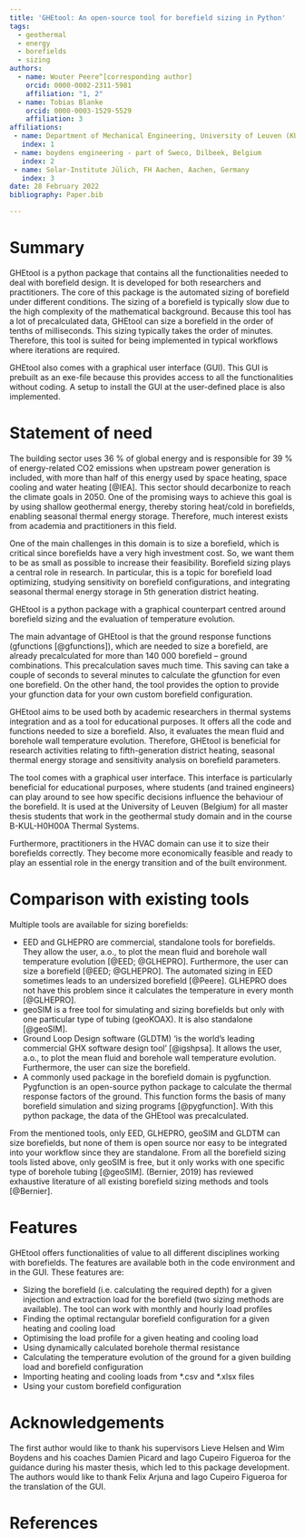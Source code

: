 ```yaml
---
title: 'GHEtool: An open-source tool for borefield sizing in Python'
tags:
  - geothermal
  - energy
  - borefields
  - sizing
authors:
  - name: Wouter Peere^[corresponding author]
    orcid: 0000-0002-2311-5981
    affiliation: "1, 2" 
  - name: Tobias Blanke
    orcid: 0000-0003-1529-5529
    affiliation: 3 
affiliations:
 - name: Department of Mechanical Engineering, University of Leuven (KU Leuven), Leuven, Belgium
   index: 1
 - name: boydens engineering - part of Sweco, Dilbeek, Belgium
   index: 2
 - name: Solar-Institute Jülich, FH Aachen, Aachen, Germany
   index: 3
date: 28 February 2022
bibliography: Paper.bib

---
```


# Summary

GHEtool is a python package that contains all the functionalities needed to deal with borefield design. It is developed for both researchers and practitioners.
The core of this package is the automated sizing of borefield under different conditions.
The sizing of a borefield is typically slow due to the high complexity of the mathematical background. Because this tool has a lot of precalculated data, GHEtool can size a borefield in the order of tenths of milliseconds.
This sizing typically takes the order of minutes. Therefore, this tool is suited for being implemented in typical workflows where iterations are required.

GHEtool also comes with a graphical user interface (GUI). This GUI is prebuilt as an exe-file because this provides access to all the functionalities without coding.
A setup to install the GUI at the user-defined place is also implemented.


# Statement of need

The building sector uses 36 % of global energy and is responsible for 39 % of energy-related CO2 emissions when upstream power generation is included, with more than half of this energy used by space heating, space cooling and water heating [@IEA].
This sector should decarbonize to reach the climate goals in 2050. One of the promising ways to achieve this goal is by using shallow geothermal energy, thereby storing heat/cold in borefields, enabling seasonal thermal energy storage.
Therefore, much interest exists from academia and practitioners in this field.

One of the main challenges in this domain is to size a borefield, which is critical since borefields have a very high investment cost. So, we want them to be as small as possible to increase their feasibility.
Borefield sizing plays a central role in research. In particular, this is a topic for borefield load optimizing, studying sensitivity on borefield configurations, and integrating seasonal thermal energy storage in 5th generation district heating.

GHEtool is a python package with a graphical counterpart centred around borefield sizing and the evaluation of temperature evolution. 

The main advantage of GHEtool is that the ground response functions (gfunctions [@gfunctions]), which are needed to size a borefield, are already precalculated for more than 140 000 borefield – ground combinations. This precalculation saves much time.
This saving can take a couple of seconds to several minutes to calculate the gfunction for even one borefield. On the other hand, the tool provides the option to provide your gfunction data for your own custom borefield configuration. 

GHEtool aims to be used both by academic researchers in thermal systems integration and as a tool for educational purposes. It offers all the code and functions needed to size a borefield.
Also, it evaluates the mean fluid and borehole wall temperature evolution. Therefore, GHEtool is beneficial for research activities relating to fifth-generation district heating, seasonal thermal energy storage and sensitivity analysis on borefield parameters.

The tool comes with a graphical user interface. This interface is particularly beneficial for educational purposes, where students (and trained engineers) can play around to see how specific decisions influence the behaviour of the borefield.
It is used at the University of Leuven (Belgium) for all master thesis students that work in the geothermal study domain and in the course B-KUL-H0H00A Thermal Systems.

Furthermore, practitioners in the HVAC domain can use it to size their borefields correctly. They become more economically feasible and ready to play an essential role in the energy transition and  of the built environment.

# Comparison with existing tools

Multiple tools are available for sizing borefields:

- EED and GLHEPRO are commercial, standalone tools for borefields. They allow the user, a.o., to plot the mean fluid and borehole wall temperature evolution [@EED; @GLHEPRO]. Furthermore, the user can size a borefield [@EED; @GLHEPRO]. The automated sizing in EED sometimes leads to an undersized borefield [@Peere]. GLHEPRO does not have this problem since it calculates the temperature in every month [@GLHEPRO].
- geoSIM is a free tool for simulating and sizing borefields but only with one particular type of tubing (geoKOAX). It is also standalone [@geoSIM].
- Ground Loop Design software (GLDTM) ‘is the world’s leading commercial GHX software design tool’ [@igshpsa]. It allows the user, a.o., to plot the mean fluid and borehole wall temperature evolution. Furthermore, the user can size the borefield.
- A commonly used package in the borefield domain is pygfunction. Pygfunction is an open-source python package to calculate the thermal response factors of the ground. This function forms the basis of many borefield simulation and sizing programs [@pygfunction]. With this python package, the data of the GHEtool was precalculated.

From the mentioned tools, only EED, GLHEPRO, geoSIM and GLDTM can size borefields, but none of them is open source nor easy to be integrated into your workflow since they are standalone. From all the borefield sizing tools listed above, only geoSIM is free, but it only works with one specific type of borehole tubing [@geoSIM].
(Bernier, 2019) has reviewed exhaustive literature of all existing borefield sizing methods and tools [@Bernier].

# Features
GHEtool offers functionalities of value to all different disciplines working with borefields. The features are available both in the code environment and in the GUI. These features are:

- Sizing the borefield (i.e. calculating the required depth) for a given injection and extraction load for the borefield (two sizing methods are available). The tool can work with monthly and hourly load profiles
- Finding the optimal rectangular borefield configuration for a given heating and cooling load
- Optimising the load profile for a given heating and cooling load
- Using dynamically calculated borehole thermal resistance
- Calculating the temperature evolution of the ground for a given building load and borefield configuration
- Importing heating and cooling loads from *.csv and *.xlsx files
- Using your custom borefield configuration

# Acknowledgements

The first author would like to thank his supervisors Lieve Helsen and Wim Boydens and his coaches Damien Picard and Iago Cupeiro Figueroa for the guidance during his master thesis, which led to this package development.
The authors would like to thank Felix Arjuna and Iago Cupeiro Figueroa for the translation of the GUI.

# References
